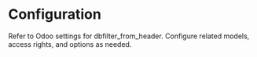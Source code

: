 # Configuration

Refer to Odoo settings for dbfilter_from_header. Configure related models, access rights, and options as needed.
